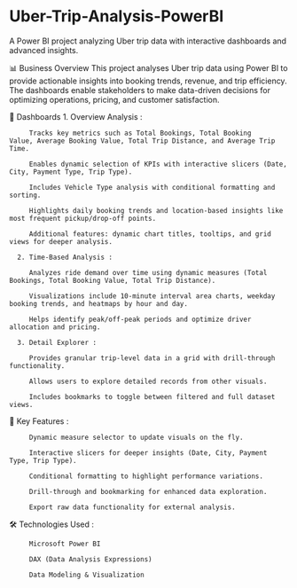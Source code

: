 # Uber-Trip-Analysis-PowerBI
A Power BI project analyzing Uber trip data with interactive dashboards and advanced insights.

📊 Business Overview
This project analyses Uber trip data using Power BI to provide actionable insights into booking trends, revenue, and trip efficiency. The dashboards enable stakeholders to make data-driven decisions for optimizing operations, pricing, and customer satisfaction.

🚀 Dashboards
      1. Overview Analysis :
   
         Tracks key metrics such as Total Bookings, Total Booking    Value, Average Booking Value, Total Trip Distance, and Average Trip Time.
      
         Enables dynamic selection of KPIs with interactive slicers (Date, City, Payment Type, Trip Type).
      
         Includes Vehicle Type analysis with conditional formatting and sorting.
      
         Highlights daily booking trends and location-based insights like most frequent pickup/drop-off points.
      
         Additional features: dynamic chart titles, tooltips, and grid views for deeper analysis.

      2. Time-Based Analysis :
   
         Analyzes ride demand over time using dynamic measures (Total Bookings, Total Booking Value, Total Trip Distance).
      
         Visualizations include 10-minute interval area charts, weekday booking trends, and heatmaps by hour and day.
      
         Helps identify peak/off-peak periods and optimize driver allocation and pricing.

      3. Detail Explorer :
      
         Provides granular trip-level data in a grid with drill-through functionality.
      
         Allows users to explore detailed records from other visuals.
      
         Includes bookmarks to toggle between filtered and full dataset views.

🎯 Key Features : 

         Dynamic measure selector to update visuals on the fly.
      
         Interactive slicers for deeper insights (Date, City, Payment Type, Trip Type).
      
         Conditional formatting to highlight performance variations.
      
         Drill-through and bookmarking for enhanced data exploration.
      
         Export raw data functionality for external analysis.

🛠️ Technologies Used : 

         Microsoft Power BI
      
         DAX (Data Analysis Expressions)
      
         Data Modeling & Visualization
